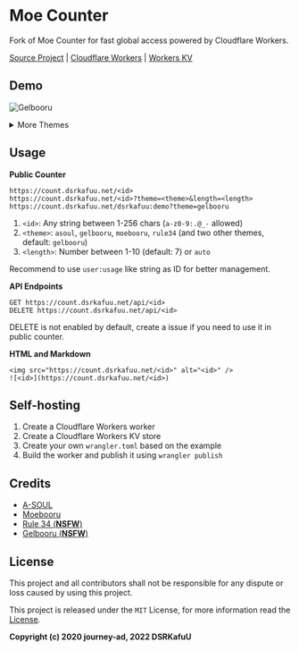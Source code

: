 # Moe Counter

Fork of Moe Counter for fast global access powered by Cloudflare Workers.

[Source Project](https://github.com/journey-ad/Moe-counter) | [Cloudflare Workers](https://workers.cloudflare.com/) | [Workers KV](https://www.cloudflare.com/products/workers-kv/)

## Demo

![Gelbooru](https://count.dsrkafuu.net/dsrkafuu:demo?theme=gelbooru)

<details>
<summary>More Themes</summary>

**A-SOUL**

![A-SOUL](https://count.dsrkafuu.net/dsrkafuu:demo?theme=asoul)

**Moebooru**

![Moebooru](https://count.dsrkafuu.net/dsrkafuu:demo?theme=moebooru)

##### Rule 34

![Rule 34](https://count.dsrkafuu.net/dsrkafuu:demo?theme=rule34)

##### Gelbooru

![Gelbooru](https://count.dsrkafuu.net/dsrkafuu:demo?theme=gelbooru)

</details>

## Usage

**Public Counter**

```
https://count.dsrkafuu.net/<id>
https://count.dsrkafuu.net/<id>?theme=<theme>&length=<length>
https://count.dsrkafuu.net/dsrkafuu:demo?theme=gelbooru
```

1. `<id>`: Any string between 1-256 chars (`a-z0-9:.@_-` allowed)
2. `<theme>`: `asoul`, `gelbooru`, `moebooru`, `rule34` (and two other themes, default: `gelbooru`)
3. `<length>`: Number between 1-10 (default: 7) or `auto`

Recommend to use `user:usage` like string as ID for better management.

**API Endpoints**

```
GET https://count.dsrkafuu.net/api/<id>
DELETE https://count.dsrkafuu.net/api/<id>
```

DELETE is not enabled by default, create a issue if you need to use it in public counter.

**HTML and Markdown**

```
<img src="https://count.dsrkafuu.net/<id>" alt="<id>" />
![<id>](https://count.dsrkafuu.net/<id>)
```

## Self-hosting

1. Create a Cloudflare Workers worker
2. Create a Cloudflare Workers KV store
3. Create your own `wrangler.toml` based on the example
4. Build the worker and publish it using `wrangler publish`

## Credits

- [A-SOUL](https://space.bilibili.com/703007996)
- [Moebooru](https://github.com/moebooru/moebooru)
- [Rule 34 (**NSFW**)](https://rule34.xxx/)
- [Gelbooru (**NSFW**)](https://gelbooru.com/)

## License

This project and all contributors shall not be responsible for any dispute or loss caused by using this project.

This project is released under the `MIT` License, for more information read the [License](https://github.com/dsrkafuu/moe-counter/blob/master/LICENSE).

**Copyright (c) 2020 journey-ad, 2022 DSRKafuU**
